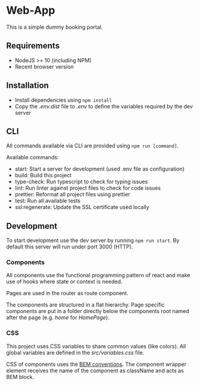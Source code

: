# Web-App

This is a simple dummy booking portal.

## Requirements

- NodeJS >= 10 (including NPM)
- Recent browser version

## Installation

- Install dependencies using `npm install`
- Copy the _.env.dist_ file to _.env_ to define the variables required by the dev server

## CLI

All commands available via CLI are provided using `npm run [command]`.

Available commands:

- start: Start a server for development (used .env file as configuration)
- build: Build this project
- type-check: Run typescript to check for typing issues
- lint: Run linter against project files to check for code issues
- prettier: Reformat all project files using prettier
- test: Run all available tests
- ssl:regenerate: Update the SSL certificate used locally

## Development

To start development use the dev server by running `npm run start`.
By default this server will run under port 3000 (HTTP).

### Components

All components use the functional programming pattern of react and make use of hooks where state or context is needed.

Pages are used in the router as route component.

The components are structured in a flat hierarchy.
Page specific components are put in a folder directly below the components root named after the page (e.g. _home_ for _HomePage_).

### CSS

This project uses CSS variables to share common values (like colors).
All global variables are defined in the _src/variables.css_ file.

CSS of components uses the [BEM conventions](http://getbem.com/naming/).
The component wrapper element receives the name of the component as className and acts as BEM block.
